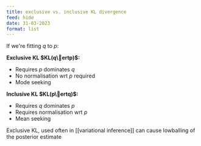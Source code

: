 ```yaml
---
title: exclusive vs. inclusive KL divergence
feed: hide
date: 31-03-2023
format: list
---
```



If we're fitting $q$ to $p$:

**Exclusive KL $KL(q\ertp)$:**
- Requires $p$ dominates $q$
- No normalisation wrt $p$ required
- Mode seeking

**Inclusive KL $KL(p\ertq)$:**
- Requires $q$ dominates $p$
- Requires normalisation wrt $p$
- Mean seeking

Exclusive KL, used often in [[variational inference]] can cause lowballing of the posterior estimate